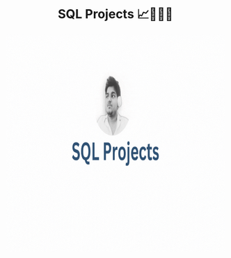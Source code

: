 <h1 align="center">SQL Projects 📈👨🏻‍💻</h1>  
<p align="center">
  <img 
    width="900"
    height="500"
    src="https://github.com/00arunkumar/SQL-projects/blob/main/Sql-Projects.gif">
</p>
